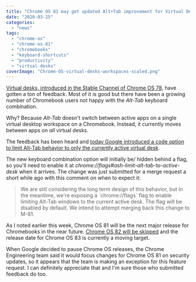```yaml
---
title: "Chrome OS 81 may get updated Alt+Tab improvement for Virtual Desks on Chromebooks"
date: "2020-03-25"
categories: 
  - "news"
tags: 
  - "chrome-os"
  - "chrome-os-81"
  - "chromebooks"
  - "keyboard-shortcuts"
  - "productivity"
  - "virtual-desks"
coverImage: "Chrome-OS-virtual-desks-workspaces-scaled.png"
---
```


[Virtual desks, introduced in the Stable Channel of Chrome OS 78](https://www.aboutchromebooks.com/news/chrome-os-78-stable-channel-arrives-heres-what-you-need-to-know/), have gotten a ton of feedback. Most of it is good but there have been a growing number of Chromebook users not happy with the _Alt-Tab_ keyboard combination.

Why? Because _Alt-Tab_ doesn't switch between active apps on a single virtual desktop workspace on a Chromebook. Instead, it currently moves between apps on _all_ virtual desks.

The feedback has been heard and [today Google introduced a code option to limit Alt-Tab behavior to only the currently active virtual desk](https://bugs.chromium.org/p/chromium/issues/detail?id=1023445#c17).

The new keyboard combination option will initially be/ hidden behind a flag, so you'll need to enable it at _chrome://flags#ash-limit-alt-tab-to-active-desk_ when it arrives. The change was just submitted for a merge request a short while ago with this comment on when to expect it:

> We are still considering the long term design of this behavior, but in the meantime, we're exposing a \`chrome://flags\` flag to enable limiting Alt-Tab windows to the current active desk. The flag will be disabled by default. We intend to attempt merging back this change to M-81.

As I noted earlier this week, Chrome OS 81 will be the next major release for Chromebooks in the near future. [Chrome OS 82 will be skipped](https://www.aboutchromebooks.com/news/chromebooks-skip-chrome-os-82-due-to-covid-19/) and the release date for Chrome OS 83 is currently a moving target.

When Google decided to pause Chrome OS releases, the Chrome Engineering team said it would focus changes for Chrome OS 81 on security updates, so it appears that the team is making an exception for this feature request. I can definitely appreciate that and I'm sure those who submitted feedback do too.

